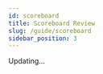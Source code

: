 ```yaml
---
id: scoreboard
title: Scoreboard Review
slug: /guide/scoreboard
sidebar_position: 3
---
```


Updating...
